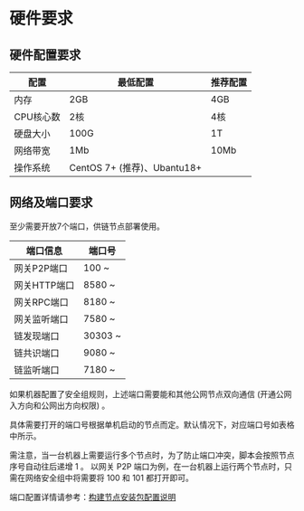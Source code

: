 # 硬件要求

## 硬件配置要求 <a href="#id2.1-ying-jian-yao-qiu-ying-jian-pei-zhi-yao-qiu" id="id2.1-ying-jian-yao-qiu-ying-jian-pei-zhi-yao-qiu"></a>

| 配置     | 最低配置                                                        | 推荐配置 |
| ------ | ----------------------------------------------------------- | ---- |
| 内存     | 2GB                                                         | 4GB  |
| CPU核心数 | 2核                                                          | 4核   |
| 硬盘大小   | 100G                                                        | 1T   |
| 网络带宽   | 1Mb                                                         | 10Mb |
| 操作系统   | CentOS 7+ (推荐)、Ubantu18+ |      |

## 网络及端口要求 <a href="#id2.1-ying-jian-yao-qiu-wang-luo-ji-duan-kou-yao-qiu" id="id2.1-ying-jian-yao-qiu-wang-luo-ji-duan-kou-yao-qiu"></a>

至少需要开放7个端口，供链节点部署使用。

| 端口信息     |   端口号    |
| -------- | -------- |
| 网关P2P端口  | 100 \~   |
| 网关HTTP端口 | 8580 \~  |
| 网关RPC端口  | 8180 \~  |
| 网关监听端口   | 7580 \~  |
| 链发现端口    | 30303 \~ |
| 链共识端口    | 9080 \~  |
| 链监听端口    | 7180 \~  |

如果机器配置了安全组规则，上述端口需要能和其他公网节点双向通信 (开通公网入方向和公网出方向权限) 。

具体需要打开的端口号根据单机启动的节点而定。默认情况下，对应端口号如表格中所示。

需注意，当一台机器上需要运行多个节点时，为了防止端口冲突，脚本会按照节点序号自动往后递增 1 。 以网关 P2P 端口为例，在一台机器上运行两个节点时，只需在网络安全组中将需要将 100 和 101 都打开即可。

端口配置详情请参考：[构建节点安装包配置说明](./build.md#chain-ports-和-gateway-ports-配置项)
